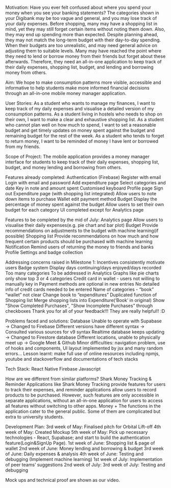 Motivation:
Have you ever felt confused about where you spend your money when you see your banking statements? The categories shown in your Digibank may be too vague and general, and you may lose track of your daily expenses.
Before shopping, many may have a shopping list in mind, yet they may still forget certain items without noting them down. Also, they may end up spending more than expected. Despite planning ahead, they may not match the long-term budget with their day-to-day spending. When their budgets are too unrealistic, and may need general advice on adjusting them to suitable levels.
Many may have reached the point where they need to lend or borrow money from their friends but forget about these afterwards. 
Therefore, they need an all-in-one application to keep track of their daily expenses, shopping list, budget, and lending and borrowing money from others.

Aim:
We hope to make consumption patterns more visible, accessible and informative to help students make more informed financial decisions through an all-in-one mobile money manager application.

User Stories:
As a student who wants to manage my finances, I want to keep track of my daily expenses and visualise a detailed version of my consumption patterns.
As a student living in hostels who needs to shop on their own, I want to make a clear and exhaustive shopping list.
As a student who cannot plan well on how much to spend, I want to set a reasonable budget and get timely updates on money spent against the budget and remaining budget for the rest of the week. 
As a student who tends to forget to return money, I want to be reminded of money I have lent or borrowed from my friends.

Scope of Project:
The mobile application provides a money manager interface for students to keep track of their daily expenses, shopping list, budget, and money lending and borrowing from others.

Features already completed:
Authentication (Firebase)
Register with email
Login with email and password
Add expenditure page
Select categories and date
Key in note and amount spent
Customised keyboard
Profile page
Sign out
Expenditure page (with shopping list integrated)
Allow users to note down items to purchase
Wallet 
edit payment method
Budget
Display the percentage of money spent against the budget 
Allow users to set their own budget for each category
UI completed except for Analytics page

Features to be completed by the mid of July:
Analytics page
Allow users to visualise their daily expenses(e.g. pie chart and bar plot)
Budget
Provide recommendations on adjustments to the budget with machine learning(if possible)
Shopping list
Provide recommendations on how much and how frequent certain products should be purchased with machine learning
Notification
Remind users of returning the money to friends and banks
Profile
Settings and badge collection

Addressing concerns raised in Milestone 1:
Incentives consistently motivate users
Badge system
Display days continuing/days enjoyed/days recorded
Too many categories
To be addressed in Analytics
Graphs like pie charts only show top 3 or 4 categories
Credit card in wallet - users not willing to manually key in
Payment methods are optional in new entries
No detailed info of credit cards needed to be entered
Name of categories - “book” “wallet” not clear
Change book to “expenditures”
Duplicated function of Shopping list
Merge shopping lists into Expenditure(‘Book’ in original)
Show "Show Completed Purchases", "Show Incomplete Purchases” through checkboxes
Thank you for all of your feedback!!! They are really helpful!! :D 

Problems faced and solutions:
Database
Unable to operate with Supabase → Changed to Firebase
Different versions have different syntax → Consulted various sources for v9 syntax
Realtime database keeps updating → Changed to Firestore database
Different locations, unable to physically meet up → Google Meet & Github
Minor difficulties: navigation problem, use of hooks and components, UI layout implemented by jsx and many random errors…
Lesson learnt: make full use of online resources including npmjs, youtube and stackoverflow and documentations of tech stacks 

Tech Stack:
React Native
Firebase
Javascript

How are we different from similar platforms?
Shark Money Tracking & Reminder
Applications like Shark Money Tracking provide features for users to track their expenses, and reminder applications allow users to record products to be purchased. However, such features are only accessible in separate applications, without an all-in-one application for users to access all features without switching to other apps. 
Money +
The functions in the application cater to the general public. Some of them are complicated but extra to university students.

Development Plan:
3rd week of May: Finalised pitch for Orbital Lift-off
4th week of May: Created Mockup
5th week of May: Pick up necessary technologies - React, Supabase; and start to build the authentication feature(Login&SignUp Page).
1st week of June: Shopping list & page of wallet
2nd week of June: Money lending and borrowing & budget
3rd week of June: Daily expenses & analysis
4th week of June: Testing and debugging (Implement machine learning)
1st week of July: Implementation of peer teams’ suggestions
2nd week of July: 3rd week of July: Testing and debugging

Mock ups and technical proof are shown as our video.
